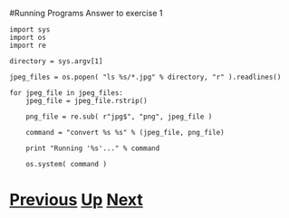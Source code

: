 #Running Programs Answer to exercise 1

    import sys
    import os
    import re
    
    directory = sys.argv[1]
    
    jpeg_files = os.popen( "ls %s/*.jpg" % directory, "r" ).readlines()
    
    for jpeg_file in jpeg_files:
        jpeg_file = jpeg_file.rstrip()
    
        png_file = re.sub( r"jpg$", "png", jpeg_file )
    
        command = "convert %s %s" % (jpeg_file, png_file)
    
        print "Running '%s'..." % command
    
        os.system( command )

# [Previous](running.md) [Up](README.md) [Next](running.md)
